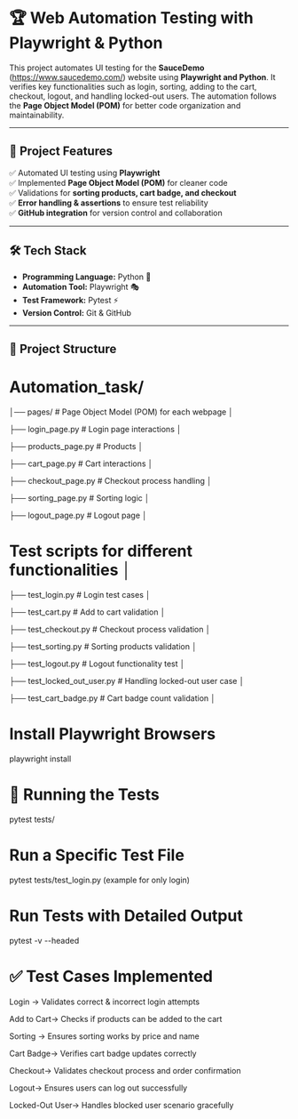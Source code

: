 # 🏆 Web Automation Testing with Playwright & Python

This project automates UI testing for the **SauceDemo** (https://www.saucedemo.com/) website using **Playwright and Python**. It verifies key functionalities such as login, sorting, adding to the cart, checkout, logout, and handling locked-out users. The automation follows the **Page Object Model (POM)** for better code organization and maintainability.

---

## 📌 **Project Features**
✅ Automated UI testing using **Playwright**  
✅ Implemented **Page Object Model (POM)** for cleaner code  
✅ Validations for **sorting products, cart badge, and checkout**  
✅ **Error handling & assertions** to ensure test reliability  
✅ **GitHub integration** for version control and collaboration  

---

## 🛠 **Tech Stack**
- **Programming Language:** Python 🐍  
- **Automation Tool:** Playwright 🎭  
- **Test Framework:** Pytest ⚡  
- **Version Control:** Git & GitHub  

---

## 📂 **Project Structure**

# Automation_task/

│── pages/ # Page Object Model (POM) for each webpage │ 

├── login_page.py # Login page interactions │ 

├── products_page.py # Products │ 

├── cart_page.py # Cart interactions │ 

├── checkout_page.py # Checkout process handling │ 

├── sorting_page.py # Sorting logic │ 

├── logout_page.py # Logout page │ 

# Test scripts for different functionalities │ 

├── test_login.py # Login test cases │ 

├── test_cart.py # Add to cart validation │ 

├── test_checkout.py # Checkout process validation │ 

├── test_sorting.py # Sorting products validation │ 

├── test_logout.py # Logout functionality test │ 

├── test_locked_out_user.py # Handling locked-out user case │ 

├── test_cart_badge.py # Cart badge count validation │


# Install Playwright Browsers
playwright install

# 🏃 Running the Tests
pytest tests/

# Run a Specific Test File
pytest tests/test_login.py (example for only login)

# Run Tests with Detailed Output
pytest -v --headed

# ✅ Test Cases Implemented

Login	-> Validates correct & incorrect login attempts

Add to Cart->	Checks if products can be added to the cart

Sorting	-> Ensures sorting works by price and name

Cart Badge->	Verifies cart badge updates correctly

Checkout->	Validates checkout process and order confirmation

Logout-> 	Ensures users can log out successfully

Locked-Out User->	Handles blocked user scenario gracefully



